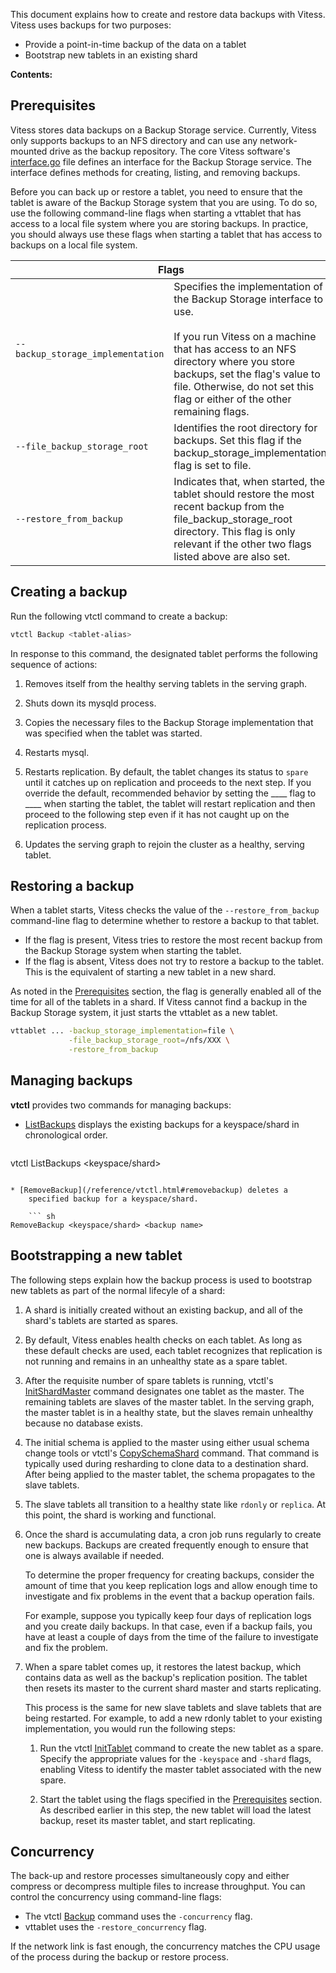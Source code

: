 This document explains how to create and restore data backups with
Vitess. Vitess uses backups for two purposes:

* Provide a point-in-time backup of the data on a tablet
* Bootstrap new tablets in an existing shard

**Contents:**

<div id="toc"></div>

## Prerequisites

Vitess stores data backups on a Backup Storage service. Currently,
Vitess only supports backups to an NFS directory and can use any
network-mounted drive as the backup repository. The core Vitess software's
[interface.go](https://github.com/youtube/vitess/blob/master/go/vt/mysqlctl/backupstorage/interface.go)
file defines an interface for the Backup Storage service. The interface
defines methods for creating, listing, and removing backups.

Before you can back up or restore a tablet, you need to ensure that the
tablet is aware of the Backup Storage system that you are using. To do so,
use the following command-line flags when starting a vttablet that has
access to a local file system where you are storing backups. In practice,
you should always use these flags when starting a tablet that has access
to backups on a local file system.

<table class="responsive">
  <thead>
    <tr>
      <th colspan="2">Flags</th>
    </tr>
  </thead>
  <tbody>
    <tr>
      <td><nobr><code>--backup_storage_implementation</code></nobr></td>
      <td>Specifies the implementation of the Backup Storage interface to use.<br><br>If you run Vitess on a machine that has access to an NFS directory where you store backups, set the flag's value to file. Otherwise, do not set this flag or either of the other remaining flags.</td>
    </tr>
    <tr>
      <td><nobr><code>--file_backup_storage_root</code></nobr></td>
      <td>Identifies the root directory for backups. Set this flag if the backup_storage_implementation flag is set to file.</td>
    </tr>
    <tr>
      <td><nobr><code>--restore_from_backup</code></nobr></td>
      <td>Indicates that, when started, the tablet should restore the most recent backup from the file_backup_storage_root directory. This flag is only relevant if the other two flags listed above are also set.</td>
    </tr>
  </tbody>
</table>

## Creating a backup

Run the following vtctl command to create a backup:

``` sh
vtctl Backup <tablet-alias>
```

In response to this command, the designated tablet performs the following sequence of actions:

1. Removes itself from the healthy serving tablets in the serving graph.

1. Shuts down its mysqld process.

1. Copies the necessary files to the Backup Storage implementation
    that was specified when the tablet was started.

1. Restarts mysql.

1. Restarts replication. By default, the tablet changes its status to
    <code>spare</code> until it catches up on replication and proceeds
    to the next step.
    If you override the default, recommended behavior by setting the
    ____ flag to ____ when starting the tablet,
    the tablet will restart replication and then proceed to the following
    step even if it has not caught up on the replication process.

1. Updates the serving graph to rejoin the cluster as a healthy, serving tablet.

## Restoring a backup

When a tablet starts, Vitess checks the value of the
<code>--restore_from_backup</code> command-line flag to determine whether
to restore a backup to that tablet.

* If the flag is present, Vitess tries to restore the most recent backup
    from the Backup Storage system when starting the tablet.
* If the flag is absent, Vitess does not try to restore a backup to the
    tablet. This is the equivalent of starting a new tablet in a new shard.

As noted in the [Prerequisites](#prerequisites) section, the flag is
generally enabled all of the time for all of the tablets in a shard.
If Vitess cannot find a backup in the Backup Storage system, it just
starts the vttablet as a new tablet.

``` sh
vttablet ... -backup_storage_implementation=file \
             -file_backup_storage_root=/nfs/XXX \
             -restore_from_backup
```

## Managing backups

**vtctl** provides two commands for managing backups:

* [ListBackups](/reference/vtctl.html#listbackups) displays the
    existing backups for a keyspace/shard in chronological order.

    ``` sh
vtctl ListBackups <keyspace/shard>
```

* [RemoveBackup](/reference/vtctl.html#removebackup) deletes a
    specified backup for a keyspace/shard.

    ``` sh
RemoveBackup <keyspace/shard> <backup name>
```

## Bootstrapping a new tablet

The following steps explain how the backup process is used to bootstrap
new tablets as part of the normal lifecyle of a shard:

1. A shard is initially created without an existing backup, and all
    of the shard's tablets are started as spares.

1. By default, Vitess enables health checks on each tablet. As long as
    these default checks are used, each tablet recognizes that replication
    is not running and remains in an unhealthy state as a spare tablet.

1. After the requisite number of spare tablets is running, vtctl's
    [InitShardMaster](/reference/vtctl.html#initshardmaster) command
    designates one tablet as the master. The remaining tablets are
    slaves of the master tablet. In the serving graph, the master
    tablet is in a healthy state, but the slaves remain unhealthy
    because no database exists.

1. The initial schema is applied to the master using either usual schema
    change tools or vtctl's
    [CopySchemaShard](/reference/vtctl.html#copyschemashard) command.
    That command is typically used during resharding to clone data to a
    destination shard. After being applied to the master tablet, the
    schema propagates to the slave tablets.

1. The slave tablets all transition to a healthy state like
   <code>rdonly</code> or <code>replica</code>. At this point,
   the shard is working and functional.

1. Once the shard is accumulating data, a cron job runs regularly to
    create new backups. Backups are created frequently enough to ensure
    that one is always available if needed.

    To determine the proper frequency for creating backups, consider
    the amount of time that you keep replication logs and allow enough
    time to investigate and fix problems in the event that a backup
    operation fails.

    For example, suppose you typically keep four days of replication logs
    and you create daily backups. In that case, even if a backup fails,
    you have at least a couple of days from the time of the failure to
    investigate and fix the problem.

1. When a spare tablet comes up, it restores the latest backup, which
    contains data as well as the backup's replication position. The
    tablet then resets its master to the current shard master and starts
    replicating.

    This process is the same for new slave tablets and slave tablets that
    are being restarted. For example, to add a new rdonly tablet to your
    existing implementation, you would run the following steps:

    1. Run the vtctl [InitTablet](/reference/vtctl.html#inittablet)
        command to create the new tablet as a spare. Specify the
        appropriate values for the <nobr><code>-keyspace</code></nobr>
        and <nobr><code>-shard</code></nobr> flags, enabling Vitess to
        identify the master tablet associated with the new spare.

    1. Start the tablet using the flags specified in the
        [Prerequisites](#prerequisites) section. As described earlier in
        this step, the new tablet will load the latest backup, reset its
        master tablet, and start replicating.

## Concurrency

The back-up and restore processes simultaneously copy and either
compress or decompress multiple files to increase throughput. You
can control the concurrency using command-line flags:

* The vtctl [Backup](/reference/vtctl.html#backup) command uses the
    <code>-concurrency</code> flag.
* vttablet uses the <code>-restore_concurrency</code> flag.

If the network link is fast enough, the concurrency matches the CPU
usage of the process during the backup or restore process.
